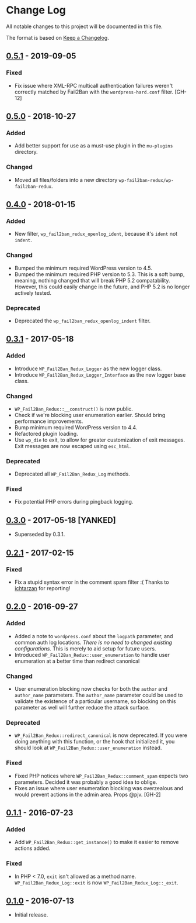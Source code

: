 # Change Log #
All notable changes to this project will be documented in this file.

The format is based on [Keep a Changelog](http://keepachangelog.com/).

## [0.5.1](https://github.com/thebrandonallen/wp-fail2ban-redux/tree/0.5.1) - 2019-09-05 ##
### Fixed ###
* Fix issue where XML-RPC multicall authentication failures weren't correctly matched by Fail2Ban with the `wordpress-hard.conf` filter. [GH-12]

## [0.5.0](https://github.com/thebrandonallen/wp-fail2ban-redux/tree/0.5.0) - 2018-10-27 ##
### Added ###
* Add better support for use as a must-use plugin in the `mu-plugins` directory.

### Changed ###
* Moved all files/folders into a new directory `wp-fail2ban-redux/wp-fail2ban-redux`.

## [0.4.0](https://github.com/thebrandonallen/wp-fail2ban-redux/tree/0.4.0) - 2018-01-15 ##
### Added ###
* New filter, `wp_fail2ban_redux_openlog_ident`, because it's `ident` not `indent`.

### Changed ###
* Bumped the minimum required WordPress version to 4.5.
* Bumped the minimum required PHP version to 5.3. This is a soft bump, meaning, nothing changed that will break PHP 5.2 compatability. However, this could easily change in the future, and PHP 5.2 is no longer actively tested.

### Deprecated ###
* Deprecated the `wp_fail2ban_redux_openlog_indent` filter.

## [0.3.1](https://github.com/thebrandonallen/wp-fail2ban-redux/tree/0.3.1) - 2017-05-18 ##
### Added ###
* Introduce `WP_Fail2Ban_Redux_Logger` as the new logger class.
* Introduce `WP_Fail2Ban_Redux_Logger_Interface` as the new logger base class.

### Changed ###
* `WP_Fail2Ban_Redux::__construct()` is now public.
* Check if we're blocking user enumeration earlier. Should bring performance improvements.
* Bump minimum required WordPress version to 4.4.
* Refactored plugin loading.
* Use `wp_die` to exit, to allow for greater customization of exit messages. Exit messages are now escaped using `esc_html`.

### Deprecated ###
* Deprecated all `WP_Fail2Ban_Redux_Log` methods.

### Fixed ###
* Fix potential PHP errors during pingback logging.


## [0.3.0](https://github.com/thebrandonallen/wp-fail2ban-redux/tree/0.3.0) - 2017-05-18 [YANKED] ##
* Superseded by 0.3.1.

## [0.2.1](https://github.com/thebrandonallen/wp-fail2ban-redux/tree/0.2.1) - 2017-02-15 ##

### Fixed ###
* Fix a stupid syntax error in the comment spam filter :( Thanks to [ichtarzan](https://profiles.wordpress.org/ichtarzan) for reporting!

## [0.2.0](https://github.com/thebrandonallen/wp-fail2ban-redux/tree/0.2.0) - 2016-09-27 ##
### Added ###
* Added a note to `wordpress.conf` about the `logpath` parameter, and common auth log locations. *There is no need to changed existing configurations.* This is merely to aid setup for future users.
* Introduced `WP_Fail2Ban_Redux::user_enumeration` to handle user enumeration at a better time than redirect canonical

### Changed ###
* User enumeration blocking now checks for both the `author` and `author_name` parameters. The `author_name` parameter could be used to validate the existence of a particular username, so blocking on this parameter as well will further reduce the attack surface.

### Deprecated ###
* `WP_Fail2Ban_Redux::redirect_canonical` is now deprecated. If you were doing anything with this function, or the hook that initialized it, you should look at `WP_Fail2Ban_Redux::user_enumeration` instead.

### Fixed ###
* Fixed PHP notices where `WP_Fail2Ban_Redux::comment_spam` expects two parameters. Decided it was probably a good idea to oblige.
* Fixes an issue where user enumeration blocking was overzealous and would prevent actions in the admin area. Props @pjv. [GH-2]

## [0.1.1](https://github.com/thebrandonallen/wp-fail2ban-redux/tree/0.1.1) - 2016-07-23 ##
### Added ###
* Add `WP_Fail2Ban_Redux::get_instance()` to make it easier to remove actions added.

### Fixed ###
* In PHP < 7.0, `exit` isn't allowed as a method name. `WP_Fail2Ban_Redux_Log::exit` is now `WP_Fail2Ban_Redux_Log::_exit`.

## [0.1.0](https://github.com/thebrandonallen/wp-fail2ban-redux/tree/0.1.0) - 2016-07-13 ##
* Initial release.

[Unreleased]: https://github.com/olivierlacan/keep-a-changelog/compare/0.4.0...develop
[0.4.0]: https://github.com/olivierlacan/keep-a-changelog/compare/0.3.1...0.4.0
[0.3.1]: https://github.com/olivierlacan/keep-a-changelog/compare/0.3.0...0.3.1
[0.3.0]: https://github.com/olivierlacan/keep-a-changelog/compare/0.2.1...0.3.0
[0.2.1]: https://github.com/olivierlacan/keep-a-changelog/compare/0.2.0...0.2.1
[0.2.0]: https://github.com/olivierlacan/keep-a-changelog/compare/0.1.1...0.2.0
[0.1.1]: https://github.com/olivierlacan/keep-a-changelog/compare/0.1.0...0.1.1
